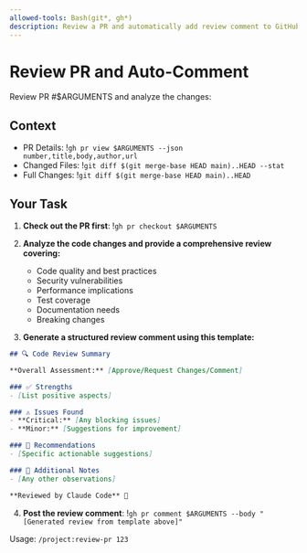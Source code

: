 ```yaml
---
allowed-tools: Bash(git*, gh*)
description: Review a PR and automatically add review comment to GitHub
---
```


# Review PR and Auto-Comment

Review PR #$ARGUMENTS and analyze the changes:

## Context
- PR Details: !`gh pr view $ARGUMENTS --json number,title,body,author,url`
- Changed Files: !`git diff $(git merge-base HEAD main)..HEAD --stat`
- Full Changes: !`git diff $(git merge-base HEAD main)..HEAD`

## Your Task
1. **Check out the PR first**: !`gh pr checkout $ARGUMENTS`

2. **Analyze the code changes and provide a comprehensive review covering:**
   - Code quality and best practices
   - Security vulnerabilities
   - Performance implications  
   - Test coverage
   - Documentation needs
   - Breaking changes

3. **Generate a structured review comment using this template:**

```markdown
## 🔍 Code Review Summary

**Overall Assessment:** [Approve/Request Changes/Comment]

### ✅ Strengths
- [List positive aspects]

### ⚠️ Issues Found
- **Critical:** [Any blocking issues]
- **Minor:** [Suggestions for improvement]

### 🔧 Recommendations
- [Specific actionable suggestions]

### 📝 Additional Notes
- [Any other observations]

**Reviewed by Claude Code** 🤖
```

4. **Post the review comment**: !`gh pr comment $ARGUMENTS --body "[Generated review from template above]"`

Usage: `/project:review-pr 123`